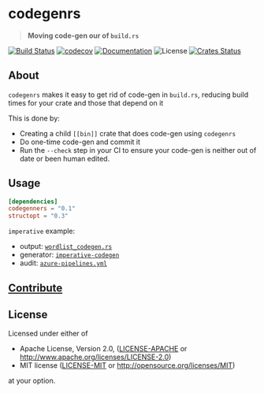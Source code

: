 # codegenrs

> **Moving code-gen our of `build.rs`**

[![Build Status](https://dev.azure.com/crate-ci/crate-ci/_apis/build/status/codegenrs?branchName=master)](https://dev.azure.com/crate-ci/crate-ci/_build/latest?definitionId=7&branchName=master)
[![codecov](https://codecov.io/gh/crate-ci/codegenrs/branch/master/graph/badge.svg)](https://codecov.io/gh/crate-ci/codegenrs)
[![Documentation](https://img.shields.io/badge/docs-master-blue.svg)][Documentation]
![License](https://img.shields.io/crates/l/codegenrs.svg)
[![Crates Status](https://img.shields.io/crates/v/codegenrs.svg)](https://crates.io/crates/codegenrs)

## About

`codegenrs` makes it easy to get rid of code-gen in `build.rs`, reducing build times for your crate and those that depend on it

This is done by:
- Creating a child `[[bin]]` crate that does code-gen using `codegenrs`
- Do one-time code-gen and commit it
- Run the `--check` step in your CI to ensure your code-gen is neither out of
  date or been human edited.

## Usage

```toml
[dependencies]
codegenners = "0.1"
structopt = "0.3"
```

`imperative` example:
- output: [`wordlist_codegen.rs`](https://github.com/crate-ci/imperative/blob/master/src/wordlist_codegen.rs)
- generator: [`imperative-codegen`](https://github.com/crate-ci/imperative/tree/master/codegen)
- audit: [`azure-pipelines.yml`](https://github.com/crate-ci/imperative/blob/master/azure-pipelines.yml#L13)

## [Contribute](CONTRIBUTING.md)

## License

Licensed under either of

 * Apache License, Version 2.0, ([LICENSE-APACHE](LICENSE-APACHE) or http://www.apache.org/licenses/LICENSE-2.0)
 * MIT license ([LICENSE-MIT](LICENSE-MIT) or http://opensource.org/licenses/MIT)

at your option.

[Crates.io]: https://crates.io/crates/codegenrs
[Documentation]: https://docs.rs/codegenrs
